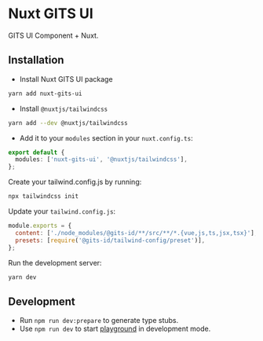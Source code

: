 # Nuxt GITS UI

GITS UI Component + Nuxt.

## Installation

- Install Nuxt GITS UI package

```bash
yarn add nuxt-gits-ui
```

- Install `@nuxtjs/tailwindcss`

```bash
yarn add --dev @nuxtjs/tailwindcss
```

- Add it to your `modules` section in your `nuxt.config.ts`:

```ts
export default {
  modules: ['nuxt-gits-ui', '@nuxtjs/tailwindcss'],
};
```

Create your tailwind.config.js by running:

```bash
npx tailwindcss init
```

Update your `tailwind.config.js`:

```js
module.exports = {
  content: ['./node_modules/@gits-id/**/src/**/*.{vue,js,ts,jsx,tsx}'],
  presets: [require('@gits-id/tailwind-config/preset')],
};
```

Run the development server:

```bash
yarn dev
```

## Development

- Run `npm run dev:prepare` to generate type stubs.
- Use `npm run dev` to start [playground](./playground) in development mode.
